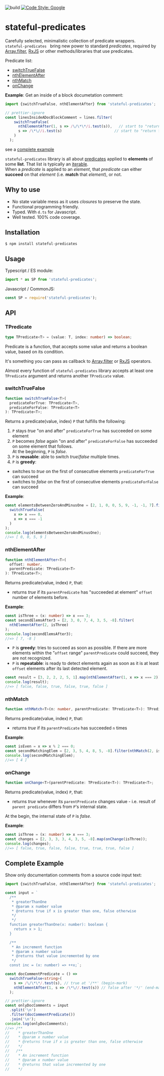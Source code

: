 ![build](https://github.com/tomaskraus/stateful-predicates/actions/workflows/node.js.yml/badge.svg)
[![Code Style: Google](https://img.shields.io/badge/code%20style-google-blueviolet.svg)](https://github.com/google/gts)

# stateful-predicates

Carefully selected, minimalistic collection of predicate wrappers.  
`stateful-predicates ` bring new power to standard _predicates_, required by [Array.filter](https://developer.mozilla.org/en-US/docs/Web/JavaScript/Reference/Global_Objects/Array/filter), [RxJS](https://rxjs.dev/api/operators/takeWhile) or other methods/libraries that use predicates.

Predicate list:

- [switchTrueFalse](#switchtruefalse)
- [nthElementAfter](#nthelementafter)
- [nthMatch](#nthmatch)
- [onChange](#onchange)

**Example**: Get an inside of a block documetation comment:

```ts
import {switchTrueFalse, nthElementAfter} from 'stateful-predicates';

// prettier-ignore
const linesInsideADocBlockComment = lines.filter(
    switchTrueFalse(
      nthElementAfter(1, s => /\/\*\*/i.test(s)),   // start to "return true" one line after a `/**`
      s => /\*\//i.test(s)                        // start to "return false" on a line with `*/`
    )
  );
```

see a [complete example](#complete-example)

`stateful-predicates` library is all about [predicates](#tpredicate) applied to **elements** of some **list**. That list is typically an [iterable](https://developer.mozilla.org/en-US/docs/Web/JavaScript/Guide/Iterators_and_Generators#iterables).  
When a _predicate_ is applied to an _element_, that _predicate_ can either **succeed** on that _element_ (i.e. **match** that _element_), or not.

## Why to use

- No state variable mess as it uses _closures_ to preserve the state.
- Functional programming friendly.
- Typed. With `d.ts` for Javascript.
- Well tested. 100% code coverage.

## Installation

```bash
$ npm install stateful-predicates
```

## Usage

Typescript / ES module:

```ts
import * as SP from 'stateful-predicates';
```

Javascript / CommonJS:

```js
const SP = require('stateful-predicates');
```

## API

### TPredicate

```ts
type TPredicate<T> = (value: T, index: number) => boolean;
```

Predicate is a function, that accepts some value and returns a boolean value, based on its condition.

It's something you can pass as callback to [Array.filter](https://developer.mozilla.org/en-US/docs/Web/JavaScript/Reference/Global_Objects/Array/filter) or [RxJS](https://rxjs.dev/api/operators/takeWhile) operators.

Almost every function of `stateful-predicates` library accepts at least one `TPredicate` argument and returns another `TPredicate` value.

### switchTrueFalse

```ts
function switchTrueFalse<T>(
  predicateForTrue: TPredicate<T>,
  predicateForFalse: TPredicate<T>
): TPredicate<T>;
```

Returns a predicate(value, index) `P` that fulfills the following:

1.  `P` stays _true_ "on and after" `predicateForTrue` has succeeded on some element
2.  `P` becomes _false_ again "on and after" `predicateForFalse` has succeeded on some element that follows.  
    At the beginning, `P` is _false_.
3.  `P` is **reusable**: able to switch _true_/_false_ multiple times.
4.  `P` is **greedy**:

- switches to _true_ on the first of consecutive elements `predicateForTrue` can succeed
- switches to _false_ on the first of consecutive elements `predicateForFalse` can succeed

**Example**:

```ts
const elementsBetweenZeroAndMinusOne = [2, 1, 0, 0, 5, 9, -1, -1, 7].filter(
  switchTrueFalse(
    x => x === 0,
    x => x === -1
  )
);
console.log(elementsBetweenZeroAndMinusOne);
//=> [ 0, 0, 5, 9 ]
```

### nthElementAfter

```ts
function nthElementAfter<T>(
  offset: number,
  parentPredicate: TPredicate<T>
): TPredicate<T>;
```

Returns predicate(value, index) `P`, that:

- returns _true_ if its `parentPredicate` has "succeeded at element" `offset` number of elements before.

**Example**:

```ts
const isThree = (x: number) => x === 3;
const secondElemsAfter3 = [2, 3, 0, 7, 4, 3, 5, -8].filter(
  nthElementAfter(2, isThree)
);
console.log(secondElemsAfter3);
//=> [ 7, -8 ]
```

- `P` is **greedy**: tries to succeed as soon as possible. If there are more elements within the "`offset` range" `parentPredicate` could succeed, they are not recognized.
- `P` is **repeatable**: is ready to detect elements again as soon as it is at least `offset` elements after its last detected element.

```ts
const result = [3, 2, 2, 2, 5, 1].map(nthElementAfter(1, x => x === 2));
console.log(result);
//=> [ false, false, true, false, true, false ]
```

### nthMatch

```ts
function nthMatch<T>(n: number, parentPredicate: TPredicate<T>): TPredicate<T>;
```

Returns predicate(value, index) `P`, that:

- returns _true_ if its `parentPredicate` has succeeded `n` times

**Example**:

```ts
const isEven = x => x % 2 === 0;
const secondMatchingElem = [2, 3, 5, 4, 8, 5, -8].filter(nthMatch(2, isEven));
console.log(secondMatchingElem);
//=> [ 4 ]`
```

### onChange

```ts
function onChange<T>(parentPredicate: TPredicate<T>): TPredicate<T>;
```

Returns predicate(value, index) `P`, that:

- returns _true_ whenever its `parentPredicate` changes value - i.e. result of `parent predicate` differs from `P`'s internal state.

At the begin, the internal state of `P` is _false_.

**Example**:

```ts
const isThree = (x: number) => x === 3;
const changes = [2, 3, 3, 3, 4, 3, 5, -8].map(onChange(isThree));
console.log(changes);
//=> [ false, true, false, false, true, true, true, false ]
```

## Complete Example

Show only documentation comments from a source code input text:

```ts
import {switchTrueFalse, nthElementAfter} from 'stateful-predicates';

const input = `
  /** 
   * greaterThanOne
   * @param x number value
   * @returns true if x is greater than one, false otherwise
   */
   */
  function greaterThanOne(x: number): boolean {
    return x > 1;
  }

  /**
   * An increment function
   * @param x number value
   * @returns that value incremented by one
   */
  const inc = (x: number) => ++x;`;

const docCommentPredicate = () =>
  switchTrueFalse<string>(
    s => /\/\*\*/.test(s), // true at '/**' (begin-mark)
    nthElementAfter(1, s => /\*\//.test(s)) // false after '*/' (end-mark)
  );

// prettier-ignore
const onlyDocComments = input
  .split('\n')
  .filter(docCommentPredicate())
  .join('\n');
console.log(onlyDocComments);
//=> /**
//    * greaterThanOne
//    * @param x number value
//    * @returns true if x is greater than one, false otherwise
//    */
//   /**
//    * An increment function
//    * @param x number value
//    * @returns that value incremented by one
//    */
```
